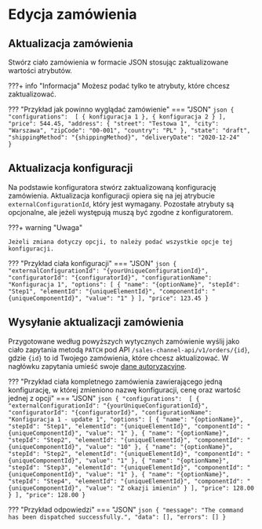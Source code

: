 # Edycja zamówienia
## Aktualizacja zamówienia
Stwórz ciało zamówienia w formacie JSON stosując zaktualizowane wartości atrybutów.

???+ info "Informacja"
    Możesz podać tylko te atrybuty, które chcesz zaktualizować.

??? "Przykład jak powinno wyglądać zamówienie"
    === "JSON"
    ```json
    {
      "configurations": 
          [
              { konfiguracja 1 },
              { konfiguracja 2 }
          ],
      "price": 544.45,
      "address": {
        "street": "Testowa 1",
        "city": "Warszawa",
        "zipCode": "00-001",
        "country": "PL"
      },
      "state": "draft",
      "shippingMethod": "{shippingMethod}",
      "deliveryDate": "2020-12-24"       
    }
    ```

## Aktualizacja konfiguracji

Na podstawie konfiguratora stwórz zaktualizowaną konfigurację zamówienia. Aktualizacja konfiguracji opiera się na jej atrybucie `externalConfigurationId`, który jest wymagany. Pozostałe atrybuty są opcjonalne, ale jeżeli występują muszą być zgodne z konfiguratorem. 
 
???+ warning "Uwaga"

    Jeżeli zmiana dotyczy opcji, to należy podać wszystkie opcje tej konfiguracji.

??? "Przykład ciała konfiguracji"
    === "JSON"
    ```json
        {
          "externalConfigurationId": "{yourUniqueConfigurationId}",
          "configuratorId": "{configuratorId}",
          "configurationName": "Konfiguracja 1",
          "options":
          [
            {
              "name": "{optionName}",
              "stepId": "Step1",
              "elementId": "{uniqueElementId}",
              "componentId": "{uniqueComponentId}",
              "value": "1"
            }
          ],
          "price": 123.45
        }
    ```

## Wysyłanie aktualizacji zamówienia

Przygotowane według powyższych wytycznych zamówienie wyślij jako ciało zapytania metodą `PATCH` pod API `/sales-channel-api/v1/orders/{id}`, gdzie `{id}` to id Twojego zamówienia, które chcesz aktualizować. W nagłówku zapytania umieść swoje [dane autoryzacyjne](../../authorization).

??? "Przykład ciała kompletnego zamówienia zawierającego jedną konfigurację, w której zmieniono nazwę konfiguracji, cenę oraz wartość jednej z opcji"
    === "JSON"
    ```json
    {
      "configurations": 
          [
            {
              "externalConfigurationId": "{yourUniqueConfigurationId}",
              "configuratorId": "{configuratorId}",
              "configurationName": "Konfiguracja 1 - update 1",
              "options":
              [
                {
                  "name": "{optionName}",
                  "stepId": "Step1",
                  "elementId": "{uniqueElementId}",
                  "componentId": "{uniqueComponentId}",
                  "value": "1"
                },
                {
                  "name": "{optionName}",
                  "stepId": "Step2",
                  "elementId": "{uniqueElementId}",
                  "componentId": "{uniqueComponentId}",
                  "value": "10"
                },
                {
                  "name": "{optionName}",
                  "stepId": "Step2",
                  "elementId": "{uniqueElementId}",
                  "componentId": "{uniqueComponentId}",
                  "value": "1"
                },
                {
                  "name": "{optionName}",
                  "stepId": "Step3",
                  "elementId": "{uniqueElementId}",
                  "componentId": "{uniqueComponentId}",
                  "value": "1"
                },
                {
                  "name": "{optionName}",
                  "stepId": "Step4",
                  "elementId": "{uniqueElementId}",
                  "componentId": "{uniqueComponentId}",
                  "value": "Z okazji imienin"
                }
              ],
              "price": 128.00
            }
          ],
      "price": 128.00
    }
    ```

??? "Przykład odpowiedzi"
    === "JSON"
    ``` json
    {
        "message": "The command has been dispatched successfully.",
        "data": [],
        "errors": []
    }
    ```
